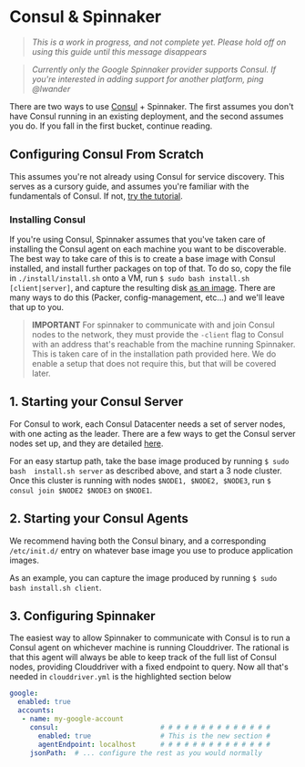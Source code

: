 # Consul & Spinnaker

> _This is a work in progress, and not complete yet. Please hold off on using
> this guide until this message disappears_

> _Currently only the Google Spinnaker provider supports Consul. If you're
> interested in adding support for another platform, ping @lwander_

There are two ways to use [Consul](consul.io) + Spinnaker. The first assumes
you don't have Consul running in an existing deployment, and the second assumes
you do. If you fall in the first bucket, continue reading.

## Configuring Consul From Scratch

This assumes you're not already using Consul for service discovery. This serves
as a cursory guide, and assumes you're familiar with the fundamentals of
Consul. If not, [try the
tutorial](https://www.consul.io/intro/getting-started/install.html).

### Installing Consul

If you're using Consul, Spinnaker assumes that you've taken care of
installing the Consul agent on each machine you want to be discoverable. The
best way to take care of this is to create a base image with Consul installed,
and install further packages on top of that. To do so, copy the file in
`./install/install.sh` onto a VM, run `$ sudo bash install.sh [client|server]`, 
and capture the resulting disk [as an
image](https://cloud.google.com/compute/docs/images/create-delete-deprecate-private-images). 
There are many ways to do this (Packer, config-management, etc...) and we'll 
leave that up to you.

> __IMPORTANT__ For spinnaker to communicate with and join Consul nodes to the
> network, they must provide the `-client` flag to Consul with an
> address that's reachable from the machine running Spinnaker. This is taken 
> care of in the installation path provided here. We do enable a setup
> that does not require this, but that will be covered later.

## 1. Starting your Consul Server

For Consul to work, each Consul Datacenter needs a set of server nodes, with
one acting as the leader. There are a few ways to get the Consul server nodes 
set up, and they are detailed
[here](https://www.consul.io/docs/guides/bootstrapping.html).

For an easy startup path, take the base image produced by running `$ sudo bash 
install.sh server` as described above, and start a 3 node cluster. 
Once this cluster is running with nodes `$NODE1, $NODE2, $NODE3`, run 
`$ consul join $NODE2 $NODE3` on `$NODE1`.

## 2. Starting your Consul Agents

We recommend having both the Consul binary, and a corresponding `/etc/init.d/`
entry on whatever base image you use to produce application images.

As an example, you can capture the image produced by running `$ sudo bash
install.sh client`.

## 3. Configuring Spinnaker

The easiest way to allow Spinnaker to communicate with Consul is to run a
Consul agent on whichever machine is running Clouddriver. The rational is that
this agent will always be able to keep track of the full list of Consul nodes,
providing Clouddriver with a fixed endpoint to query. Now all that's needed in
`clouddriver.yml` is the highlighted section below

```yaml
google:
  enabled: true
  accounts:
   - name: my-google-account
     consul:                         # # # # # # # # # # # # # # 
       enabled: true                 # This is the new section #
       agentEndpoint: localhost      # # # # # # # # # # # # # #
     jsonPath:  # ... configure the rest as you would normally
```
